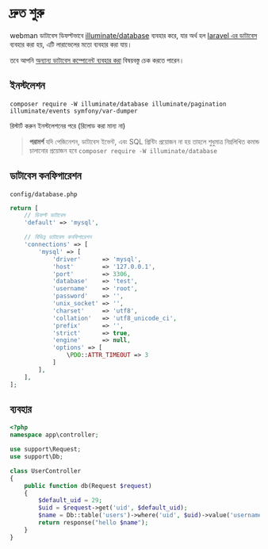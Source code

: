 # দ্রুত শুরু

webman ডাটাবেস ডিফল্টভাবে [illuminate/database](https://github.com/illuminate/database) ব্যবহার করে, যার অর্থ হল [laravel এর ডাটাবেস](https://learnku.com/docs/laravel/8.x/database/9400) ব্যবহার করা হয়, এটি লারাভেলের মতো ব্যবহার করা যায়।

তবে আপনি [অন্যান্য ডাটাবেস কম্পোনেন্ট ব্যবহার করা](others.md) বিষয়বস্তু চেক করতে পারেন।

## ইনস্টলেশন

`composer require -W illuminate/database illuminate/pagination illuminate/events symfony/var-dumper`

রিস্টার্ট করুন ইনস্টলেশনের পরে (রিলোড করা মান্য না)

> **পরামর্শ**
> যদি পেজিনেশন, ডাটাবেস ইভেন্ট, এবং SQL প্রিন্টিং প্রয়োজন না হয় তাহলে শুধুমাত্র নিম্নলিখিত কমান্ড চালানোর প্রয়োজন হবে
> `composer require -W illuminate/database`

## ডাটাবেস কনফিগারেশন
`config/database.php`
```php
return [
    // ডিফল্ট ডাটাবেস
    'default' => 'mysql',

    // বিভিন্ন ডাটাবেস কনফিগারেশন
    'connections' => [
        'mysql' => [
            'driver'      => 'mysql',
            'host'        => '127.0.0.1',
            'port'        => 3306,
            'database'    => 'test',
            'username'    => 'root',
            'password'    => '',
            'unix_socket' => '',
            'charset'     => 'utf8',
            'collation'   => 'utf8_unicode_ci',
            'prefix'      => '',
            'strict'      => true,
            'engine'      => null,
            'options' => [
                \PDO::ATTR_TIMEOUT => 3
            ]
        ],
    ],
];
```

## ব্যবহার
```php
<?php
namespace app\controller;

use support\Request;
use support\Db;

class UserController
{
    public function db(Request $request)
    {
        $default_uid = 29;
        $uid = $request->get('uid', $default_uid);
        $name = Db::table('users')->where('uid', $uid)->value('username');
        return response("hello $name");
    }
}
```
